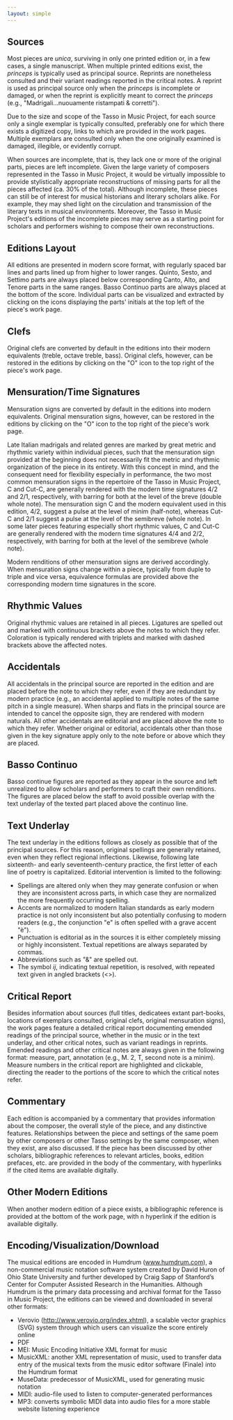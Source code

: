 ```yaml
---
layout: simple
---
```


## **Sources**
Most pieces are _unica_, surviving in only one printed edition or, in a few cases, a single manuscript. When multiple printed editions exist, the _princeps_ is typically used as principal source. Reprints are nonetheless consulted and their variant readings reported in the critical notes. A reprint is used as principal source only when the _princeps_ is incomplete or damaged, or when the reprint is explicitly meant to correct the _princeps_ (e.g., "Madrigali...nuouamente ristampati & corretti"). 

Due to the size and scope of the Tasso in Music Project, for each source only a single exemplar is typically consulted, preferably one for which there exists a digitized copy, links to which are provided in the work pages. Multiple exemplars are consulted only when the one originally examined is damaged, illegible, or evidently corrupt. 

When sources are incomplete, that is, they lack one or more of the original parts, pieces are left incomplete. Given the large variety of composers represented in the Tasso in Music Project, it would be virtually impossible to provide stylistically appropriate reconstructions of missing parts for all the pieces affected (ca. 30% of the total). Although incomplete, these pieces can still be of interest for musical historians and literary scholars alike. For example, they may shed light on the circulation and transmission of the literary texts in musical environments. Moreover, the Tasso in Music Project's editions of the incomplete pieces may serve as a starting point for scholars and performers wishing to compose their own reconstructions. 

## **Editions Layout**
All editions are presented in modern score format, with regularly spaced bar lines and parts lined up from higher to lower ranges. Quinto, Sesto, and Settimo parts are always placed below corresponding Canto, Alto, and Tenore parts in the same ranges. Basso Continuo parts are always placed at the bottom of the score. Individual parts can be visualized and extracted by clicking on the icons displaying the parts' initials at the top left of the piece's work page.

## **Clefs**
Original clefs are converted by default in the editions into their modern equivalents (treble, octave treble, bass). Original clefs, however, can be restored in the editions by clicking on the "O" icon to the top right of the piece's work page.

## **Mensuration/Time Signatures**
Mensuration signs are converted by default in the editions into modern equivalents. Original mensuration signs, however, can be restored in the editions by clicking on the "O" icon to the top right of the piece's work page.

Late Italian madrigals and related genres are marked by great metric and rhythmic variety within individual pieces, such that the mensuration sign provided at the beginning does not necessarily fit the metric and rhythmic organization of the piece in its entirety. With this concept in mind, and the consequent need for flexibility especially in performance, the two most common mensuration signs in the repertoire of the Tasso in Music Project, <span class="mensuration">C</span> and <span class="mensuration">Cut-C</span>, are generally rendered with the modern time signatures 4/2 and 2/1, respectively, with barring for both at the level of the breve (double whole note). The mensuration sign <span class="mensuration">C</span> and the modern equivalent used in this edition, 4/2, suggest a pulse at the level of minim (half-note), whereas <span class="mensuration">Cut-C</span> and 2/1 suggest a pulse at the level of the semibreve (whole note). In some later pieces featuring especially short rhythmic values, <span class="mensuration">C</span> and <span class="mensuration">Cut-C</span> are generally rendered with the modern time signatures 4/4 and 2/2, respectively, with barring for both at the level of the semibreve (whole note).

Modern renditions of other mensuration signs are derived accordingly. When mensuration signs change within a piece, typically from duple to triple and vice versa, equivalence formulas are provided above the corresponding modern time signatures in the score. 

## **Rhythmic Values**
Original rhythmic values are retained in all pieces. Ligatures are spelled out and marked with continuous brackets above the notes to which they refer. Coloration is typically rendered with triplets and marked with dashed brackets above the affected notes.

## **Accidentals**
All accidentals in the principal source are reported in the edition and are placed before the note to which they refer, even if they are redundant by modern practice (e.g., an accidental applied to multiple notes of the same pitch in a single measure). When sharps and flats in the principal source are intended to cancel the opposite sign, they are rendered with modern naturals. All other accidentals are editorial and are placed above the note to which they refer. Whether original or editorial, accidentals other than those given in the key signature apply only to the note before or above which they are placed. 

## **Basso Continuo**
Basso continue figures are reported as they appear in the source and left unrealized to allow scholars and performers to craft their own renditions. The figures are placed below the staff to avoid possible overlap with the text underlay of the texted part placed above the continuo line.

## **Text Underlay**
The text underlay in the editions follows as closely as possible that of the principal sources. For this reason, original spellings are generally retained, even when they reflect regional inflections. Likewise, following late sixteenth- and early seventeenth-century practice, the first letter of each line of poetry is capitalized. Editorial intervention is limited to the following:

- Spellings are altered only when they may generate confusion or when they are inconsistent across parts, in which case they are normalized the more frequently occurring spelling.
- Accents are normalized to modern Italian standards as early modern practice is not only inconsistent but also potentially confusing to modern readers (e.g., the conjunction "e" is often spelled with a grave accent "è").
- Punctuation is editorial as in the sources it is either completely missing or highly inconsistent. Textual repetitions are always separated by commas.
- Abbreviations such as "&" are spelled out.
- The symbol _ij_, indicating textual repetition, is resolved, with repeated text given in angled brackets (<>).  

## **Critical Report**
Besides information about sources (full titles, dedicatees extant part-books, locations of exemplars consulted, original clefs, original mensuration signs), the work pages feature a detailed critical report documenting emended readings of the principal source, whether in the music or in the text underlay, and other critical notes, such as variant readings in reprints. Emended readings and other critical notes are always given in the following format: measure, part, annotation (e.g., M. 2, T, second note is a minim). Measure numbers in the critical report are highlighted and clickable, directing the reader to the portions of the score to which the critical notes refer.

## **Commentary**
Each edition is accompanied by a commentary that provides information about the composer, the overall style of the piece, and any distinctive features. Relationships between the piece and settings of the same poem by other composers or other Tasso settings by the same composer, when they exist, are also discussed. If the piece has been discussed by other scholars, bibliographic references to relevant articles, books, edition prefaces, etc. are provided in the body of the commentary, with hyperlinks if the cited items are available digitally.

## **Other Modern Editions**
When another modern edition of a piece exists, a bibliographic reference is provided at the bottom of the work page, with n hyperlink if the edition is available digitally.

## **Encoding/Visualization/Download**
The musical editions are encoded in Humdrum (www.humdrum.com), a non-commercial music notation software system created by David Huron of Ohio State University and further developed by Craig Sapp of Stanford’s Center for Computer Assisted Research in the Humanities. Although Humdrum is the primary data processing and archival format for the Tasso in Music Project, the editions can be viewed and downloaded in several other formats:
- Verovio (http://www.verovio.org/index.xhtml), a scalable vector graphics (SVG) system through which users can visualize the score entirely online
- PDF
- MEI: Music Encoding Initiative XML format for music
- MusicXML: another XML representation of music, used to transfer data entry of the musical texts from the music editor software (Finale) into the Humdrum format
- MuseData: predecessor of MusicXML, used for generating music notation
- MIDI: audio-file used to listen to computer-generated performances
- MP3: converts symbolic MIDI data into audio files for a more stable website listening experience
